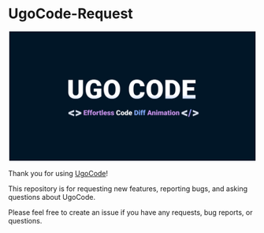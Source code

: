 # UgoCode-Request

<p align="center">
<img src="ogp.png" width=500 />
</p>

Thank you for using [UgoCode](https://UgoCode.com)!

This repository is for requesting new features, reporting bugs, and asking questions about UgoCode.

Please feel free to create an issue if you have any requests, bug reports, or questions.